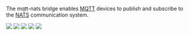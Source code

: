 The mqtt-nats bridge enables [MQTT](http://mqtt.org/) devices to publish and subscribe to the [NATS](https://nats.io) communication system.

[![](https://img.shields.io/badge/License-Apache%202.0-blue.svg)](https://opensource.org/licenses/Apache-2.0)
[![](https://goreportcard.com/badge/github.com/tada/mqtt-nats)](https://goreportcard.com/report/github.com/tada/mqtt-nats)
[![](https://img.shields.io/badge/godoc-reference-blue.svg)](https://godoc.org/github.com/tada/mqtt-nats)
[![](https://github.com/tada/mqtt-nats/workflows/MQTT-NATS%20Test/badge.svg)](https://github.com/tada/mqtt-nats/actions)
[![](https://coveralls.io/repos/github/tada/mqtt-nats/badge.svg)](https://coveralls.io/github/tada/mqtt-nats)
